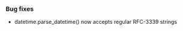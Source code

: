 <!-- Delete the sections that don't apply -->

### Bug fixes

- datetime.parse_datetime() now accepts regular RFC-3339 strings
